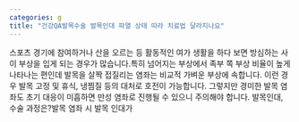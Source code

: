 ```yaml
---
categories: g
title: "건강QA발목수술 발목인대 파열 상태 따라 치료법 달라지나요"
---
```

스포츠 경기에 참여하거나 산을 오르는 등 활동적인 여가 생활을 하다 보면 방심하는 사이 부상을 입게 되는 경우가 많습니다.특히 넘어지는 부상에서 족부 쪽 부상 비율이 높게 나타나는 편인데 발목을 살짝 접질리는 염좌는 비교적 가벼운 부상에 속합니다. 이런 경우 발목 고정 및 휴식, 냉찜질 등의 대처로 호전이 가능합니다. 그렇지만 경미한 발목 염좌도 초기 대응이 미흡하면 만성 염좌로 진행될 수 있으니 주의해야 합니다. 발목인대, 수술 과정은?발목 염좌 시 발목 인대가